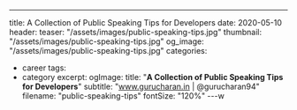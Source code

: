 ---
title: A Collection of Public Speaking Tips for Developers
date: 2020-05-10
header:
  teaser: "/assets/images/public-speaking-tips.jpg"
  thumbnail:  "/assets/images/public-speaking-tips.jpg"
  og_image: "/assets/images/public-speaking-tips.jpg"
categories:
- career 
tags:
- category 
excerpt: 
ogImage:
  title: "**A Collection of Public Speaking Tips for Developers**"
  subtitle: "www.gurucharan.in | @gurucharan94"
  filename: "public-speaking-tips"
  fontSize:  "120%"
---w